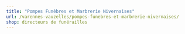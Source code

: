 ```yaml
---
title: "Pompes Funèbres et Marbrerie Nivernaises"
url: /varennes-vauzelles/pompes-funebres-et-marbrerie-nivernaises/
shop: directeurs de funérailles
---
```

